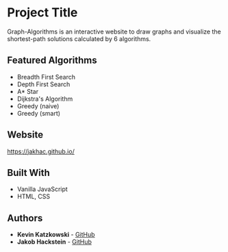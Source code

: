 # Project Title

Graph-Algorithms is an interactive website to draw graphs and visualize the shortest-path solutions calculated by 6 algorithms.

## Featured Algorithms

- Breadth First Search
- Depth First Search
- A\* Star
- Dijkstra's Algorithm
- Greedy (naive)
- Greedy (smart)

## Website

https://jakhac.github.io/

## Built With

- Vanilla JavaScript
- HTML, CSS

## Authors

- **Kevin Katzkowski** - [GitHub](https://github.com/SantaClaus91)
- **Jakob Hackstein** - [GitHub](https://github.com/jakhac)
